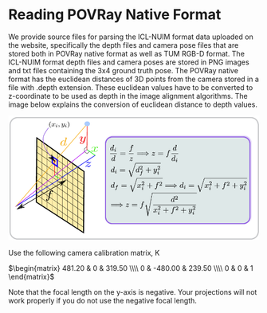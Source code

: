 # Reading POVRay Native Format

We provide source files for parsing the ICL-NUIM format data uploaded on the website, specifically the depth files and camera pose files that are stored both in POVRay native format as well as TUM RGB-D format. The ICL-NUIM format depth files and camera poses are stored in PNG images and txt files containing the 3x4 ground truth pose. The POVRay native format has the euclidean distances of 3D points from the camera stored in a file with .depth extension. These euclidean values have to be converted to z-coordinate to be used as depth in the image alignment algorithms. The image below explains the conversion of euclidean distance to depth values.

![image](./images_for_github/POVRayCameraDistance.png)

Use the following camera calibration matrix, K

$\begin{matrix} 481.20 & 0 & 319.50 \\\\ 0 & -480.00 & 239.50 \\\\ 0 & 0 & 1 \end{matrix}$

Note that the focal length on the y-axis is negative. Your projections will not work properly if you do not use the negative focal length.
